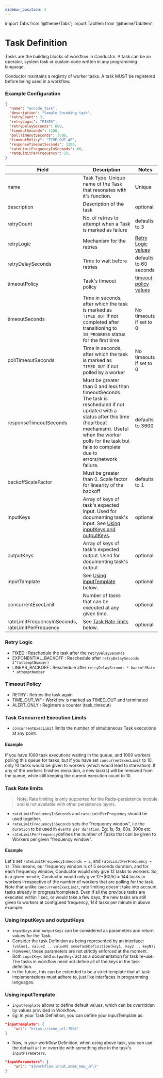 ```yaml
---
sidebar_position: 2
---
```


import Tabs from '@theme/Tabs';
import TabItem from '@theme/TabItem';

# Task Definition

Tasks are the building blocks of workflow in Conductor. A task can be an operator, system task or custom code written in any programming language.

Conductor maintains a registry of worker tasks.  A task MUST be registered before being used in a workflow.

### Example Configuration

```json
{
  "name": "encode_task",
  "description": "Sample Encoding task",
  "retryCount": 3,
  "retryLogic": "FIXED",
  "retryDelaySeconds": 600,
  "timeoutSeconds": 1200,
  "pollTimeoutSeconds": 3600,
  "timeoutPolicy": "TIME_OUT_WF",
  "responseTimeoutSeconds": 1200,
  "rateLimitFrequencyInSeconds": 60,
  "rateLimitPerFrequency": 50,
}
```


| Field                                              | Description                                                                                                                                                                                                                                     | Notes                                    |
|----------------------------------------------------|-------------------------------------------------------------------------------------------------------------------------------------------------------------------------------------------------------------------------------------------------|------------------------------------------|
| name                                               | Task Type. Unique name of the Task that resonates with it's function.                                                                                                                                                                           | Unique                                   |
| description                                        | Description of the task                                                                                                                                                                                                                         | optional                                 |
| retryCount                                         | No. of retries to attempt when a Task is marked as failure                                                                                                                                                                                      | defaults to 3                            |
| retryLogic                                         | Mechanism for the retries                                                                                                                                                                                                                       | [Retry Logic values](#retry-logic)       |
| retryDelaySeconds                                  | Time to wait before retries                                                                                                                                                                                                                     | defaults to 60 seconds                   |
| timeoutPolicy                                      | Task's timeout policy                                                                                                                                                                                                                           | [timeout policy values](#timeout-policy) |
| timeoutSeconds                                     | Time in seconds, after which the task is marked as `TIMED_OUT` if not completed after transitioning to `IN_PROGRESS` status for the first time                                                                                                  | No timeouts if set to 0                  |
| pollTimeoutSeconds                                 | Time in seconds, after which the task is marked as `TIMED_OUT` if not polled by a worker                                                                                                                                                        | No timeouts if set to 0                  |
| responseTimeoutSeconds                             | Must be greater than 0 and less than timeoutSeconds. The task is rescheduled if not updated with a status after this time (heartbeat mechanism). Useful when the worker polls for the task but fails to complete due to errors/network failure. | defaults to 3600                         |
| backoffScaleFactor                                 | Must be greater than 0. Scale factor for linearity of the backoff                                                                                                                                                                               | defaults to 1                            |
| inputKeys                                          | Array of keys of task's expected input.  Used for documenting task's input. See [Using inputKeys and outputKeys](#using-inputkeys-and-outputkeys).                                                                                              | optional                                 |
| outputKeys                                         | Array of keys of task's expected output.  Used for documenting task's output                                                                                                                                                                    | optional                                 |
| inputTemplate                                      | See [Using inputTemplate](#using-inputtemplate) below.                                                                                                                                                                                          | optional                                 |
| concurrentExecLimit                                | Number of tasks that can be executed at any given time.                                                                                                                                                                                         | optional                                 |
| rateLimitFrequencyInSeconds, rateLimitPerFrequency | See [Task Rate limits](#task-rate-limits) below.                                                                                                                                                                                                | optional                                 |


### Retry Logic

* FIXED : Reschedule the task after the ```retryDelaySeconds```
* EXPONENTIAL_BACKOFF : Reschedule after ```retryDelaySeconds  2^(attemptNumber)```
* LINEAR_BACKOFF : Reschedule after ```retryDelaySeconds * backoffRate * attemptNumber```

### Timeout Policy

* RETRY : Retries the task again
* TIME_OUT_WF : Workflow is marked as TIMED_OUT and terminated
* ALERT_ONLY : Registers a counter (task_timeout)

### Task Concurrent Execution Limits

* `concurrentExecLimit` limits the number of simultaneous Task executions at any point.

#### Example
If you have 1000 task executions waiting in the queue, and 1000 workers polling this queue for tasks, but if you have set `concurrentExecLimit` to 10, only 10 tasks would be given to workers (which would lead to starvation). If any of the workers finishes execution, a new task(s) will be removed from the queue, while still keeping the current execution count to 10.

### Task Rate limits

> Note: Rate limiting is only supported for the Redis-persistence module and is not available with other persistence layers.

* `rateLimitFrequencyInSeconds` and `rateLimitPerFrequency` should be used together.
* `rateLimitFrequencyInSeconds` sets the "frequency window", i.e the `duration` to be used in `events per duration`. Eg: 1s, 5s, 60s, 300s etc.
* `rateLimitPerFrequency`defines the number of Tasks that can be given to Workers per given "frequency window".

#### Example
Let's set `rateLimitFrequencyInSeconds = 5`, and `rateLimitPerFrequency = 12`. This means, our frequency window is of 5 seconds duration, and for each frequency window, Conductor would only give 12 tasks to workers. So, in a given minute, Conductor would only give 12*(60/5) = 144 tasks to workers irrespective of the number of workers that are polling for the task.
Note that unlike `concurrentExecLimit`, rate limiting doesn't take into account tasks already in progress/completed. Even if all the previous tasks are executed within 1 sec, or would take a few days, the new tasks are still given to workers at configured frequency, 144 tasks per minute in above example.


### Using inputKeys and outputKeys

* `inputKeys` and `outputKeys` can be considered as parameters and return values for the Task.
* Consider the task Definition as being represented by an interface: ```(value1, value2 .. valueN) someTaskDefinition(key1, key2 .. keyN);```
* However, these parameters are not strictly enforced at the moment. Both `inputKeys` and `outputKeys` act as a documentation for task re-use. The tasks in workflow need not define all of the keys in the task definition.
* In the future, this can be extended to be a strict template that all task implementations must adhere to, just like interfaces in programming languages.

### Using inputTemplate

* `inputTemplate` allows to define default values, which can be overridden by values provided in Workflow.
* Eg: In your Task Definition, you can define your inputTemplate as:

```json
"inputTemplate": {
    "url": "https://some_url:7004"
}
```

* Now, in your workflow Definition, when using above task, you can use the default `url` or override with something else in the task's `inputParameters`.

```json
"inputParameters": {
    "url": "${workflow.input.some_new_url}"
}
```